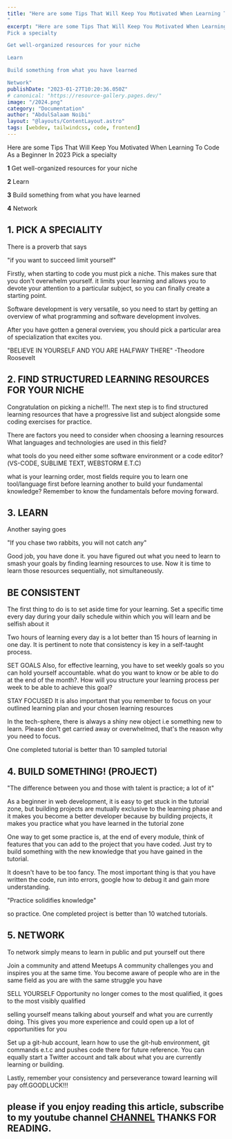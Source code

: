 ```yaml
---
title: "Here are some Tips That Will Keep You Motivated When Learning To Code As a Beginner In 2023
"
excerpt: "Here are some Tips That Will Keep You Motivated When Learning To Code As a Beginner In 2023
Pick a specialty

Get well-organized resources for your niche

Learn

Build something from what you have learned

Network"
publishDate: "2023-01-27T10:20:36.050Z"
# canonical: "https://resource-gallery.pages.dev/"
image: "/2024.png"
category: "Documentation"
author: "AbdulSalaam Noibi"
layout: "@layouts/ContentLayout.astro"
tags: [webdev, tailwindcss, code, frontend]
---
```

Here are some Tips That Will Keep You Motivated When Learning To Code As a Beginner In 2023
Pick a specialty

**1** Get well-organized resources for your niche

**2** Learn

**3** Build something from what you have learned

**4** Network

## 1. PICK A SPECIALITY
There is a proverb that says

"if you want to succeed limit yourself"

Firstly, when starting to code you must pick a niche. This makes sure that you don't overwhelm yourself. it limits your learning and allows you to devote your attention to a particular subject, so you can finally create a starting point.

Software development is very versatile, so you need to start by getting an overview of what programming and software development involves.

After you have gotten a general overview, you should pick a particular area of specialization that excites you.

"BELIEVE IN YOURSELF AND YOU ARE HALFWAY THERE" -Theodore Roosevelt

## 2. FIND STRUCTURED LEARNING RESOURCES FOR YOUR NICHE

Congratulation on picking a niche!!!. The next step is to find structured learning resources that have a progressive list and subject alongside some coding exercises for practice.

There are factors you need to consider when choosing a learning resources
What languages and technologies are used in this field?

what tools do you need either some software environment or a code editor?(VS-CODE, SUBLIME TEXT, WEBSTORM E.T.C)

what is your learning order, most fields require you to learn one tool/language first before learning another to build your fundamental knowledge? Remember to know the fundamentals before moving forward.

## 3. LEARN
Another saying goes

"If you chase two rabbits, you will not catch any"

Good job, you have done it. you have figured out what you need to learn to smash your goals by finding learning resources to use. Now it is time to learn those resources sequentially, not simultaneously.

##   BE CONSISTENT
The first thing to do is to set aside time for your learning. Set a specific time every day during your daily schedule within which you will learn and be selfish about it

Two hours of learning every day is a lot better than 15 hours of learning in one day. It is pertinent to note that consistency is key in a self-taught process.

SET GOALS
Also, for effective learning, you have to set weekly goals so you can hold yourself accountable. what do you want to know or be able to do at the end of the month?. How will you structure your learning process per week to be able to achieve this goal?

STAY FOCUSED
It is also important that you remember to focus on your outlined learning plan and your chosen learning resources

In the tech-sphere, there is always a shiny new object i.e something new to learn. Please don't get carried away or overwhelmed, that's the reason why you need to focus.

One completed tutorial is better than 10 sampled tutorial

## 4. BUILD SOMETHING! (PROJECT)
"The difference between you and those with talent is practice; a lot of it"

As a beginner in web development, it is easy to get stuck in the tutorial zone, but building projects are mutually exclusive to the learning phase and it makes you become a better developer because by building projects, it makes you practice what you have learned in the tutorial zone

One way to get some practice is, at the end of every module, think of features that you can add to the project that you have coded. Just try to build something with the new knowledge that you have gained in the tutorial.

It doesn't have to be too fancy. The most important thing is that you have written the code, run into errors, google how to debug it and gain more understanding.

"Practice solidifies knowledge"

so practice. One completed project is better than 10 watched tutorials.

## 5. NETWORK
To network simply means to learn in public and put yourself out there

Join a community and attend Meetups
A community challenges you and inspires you at the same time. You become aware of people who are in the same field as you are with the same struggle you have

SELL YOURSELF
Opportunity no longer comes to the most qualified, it goes to the most visibly qualified

selling yourself means talking about yourself and what you are currently doing. This gives you more experience and could open up a lot of opportunities for you

Set up a git-hub account, learn how to use the git-hub environment, git commands e.t.c and pushes code there for future reference. You can equally start a Twitter account and talk about what you are currently learning or building.

Lastly, remember your consistency and perseverance toward learning will pay off.GOODLUCK!!!

## please if you enjoy reading this article, subscribe to my youtube channel <a href="https://www.youtube.com/channel/UCJQmbtiMOaWro6ZCstnkhkg">CHANNEL</a> THANKS FOR READING.


